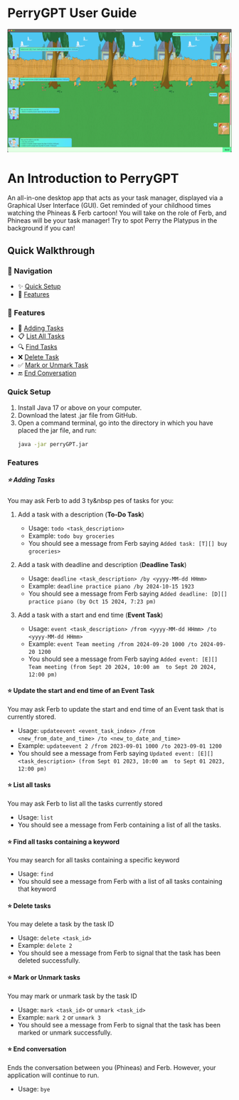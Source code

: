 # PerryGPT User Guide
![img.png](img.png)

# An Introduction to PerryGPT
An all-in-one desktop app that acts as your task manager, displayed via a Graphical User Interface (GUI).
Get reminded of your childhood times watching the Phineas & Ferb cartoon! You will take on the role of 
Ferb, and Phineas will be your task manager! Try to spot Perry the Platypus in the background if you can!

## Quick Walkthrough

### 📌 Navigation
- ✨ [Quick Setup](#quick-setup)
- 🌟 [Features](#features)

### 🌟 Features
- 🚀 [Adding Tasks](#adding-tasks)
- 📋 [List All Tasks](#list-all-tasks)
- 🔍 [Find Tasks](#find-all-tasks-containing-a-keyword)
- ❌ [Delete Task](#delete-tasks)
- ✅ [Mark or Unmark Task](#mark-or-unmark-tasks)
- 🔚 [End Conversation](#end-conversation)


### Quick Setup
1. Install Java 17 or above on your computer.
2. Download the latest .jar file from GitHub.
3. Open a command terminal, go into the directory in which you have placed the jar file, and run: 
    ```sh
    java -jar perryGPT.jar

### Features

##### ⭐ Adding Tasks
You may ask Ferb to add 3 ty&nbsp pes of tasks for you:
1. Add a task with a description (**To-Do Task**)
   * Usage: `todo <task_description>`
   * Example: `todo buy groceries`
   * You should see a message from Ferb saying `Added task: [T][] buy groceries>`

2. Add a task with deadline and description (**Deadline Task**)
   * Usage: `deadline <task_description> /by <yyyy-MM-dd HHmm>`
   * Example: `deadline practice piano /by 2024-10-15 1923`
   * You should see a message from Ferb saying `Added deadline: [D][] practice piano (by Oct 15 2024, 7:23 pm)`

3. Add a task with a start and end time (**Event Task**)
   * Usage: `event <task_description> /from <yyyy-MM-dd HHmm> /to <yyyy-MM-dd HHmm>`
   * Example: `event Team meeting /from 2024-09-20 1000 /to 2024-09-20 1200`
   * You should see a message from Ferb saying `Added event: [E][] Team meeting (from Sept 20 2024, 10:00 am 
   to Sept 20 2024, 12:00 pm)`

#### ⭐ Update the start and end time of an Event Task
You may ask Ferb to update the start and end time of an Event task that is currently stored.
  * Usage: `updateevent <event_task_index> /from <new_from_date_and_time> /to <new_to_date_and_time>` 
  * Example: `updateevent 2 /from 2023-09-01 1000 /to 2023-09-01 1200`
  * You should see a message from Ferb saying `Updated event: [E][] <task_description> (from Sept 01 2023, 10:00 am 
  to Sept 01 2023, 12:00 pm)` 

#### ⭐ List all tasks
You may ask Ferb to list all the tasks currently stored
   * Usage: `list`
   * You should see a message from Ferb containing a list of all the tasks. 

#### ⭐ Find all tasks containing a keyword
You may search for all tasks containing a specific keyword
   * Usage: `find`
   * You should see a message from Ferb with a list of all tasks containing that keyword

#### ⭐ Delete tasks
You may delete a task by the task ID
   * Usage: `delete <task_id>`
   * Example: `delete 2`
   * You should see a message from Ferb to signal that the task has been deleted successfully.

#### ⭐ Mark or Unmark tasks
You may mark or unmark task by the task ID
   * Usage: `mark <task_id>` or `unmark <task_id>` 
   * Example: `mark 2` or `unmark 3`
   * You should see a message from Ferb to signal that the task has been marked or unmark successfully.

#### ⭐ End conversation
Ends the conversation between you (Phineas) and Ferb. However, your application will continue to run.
   * Usage: `bye`
